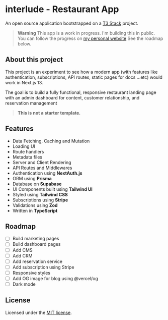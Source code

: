 # interlude - Restaurant App

An open source application bootstrapped on a [T3 Stack](https://create.t3.gg/) project.

> **Warning**
> This app is a work in progress. I'm building this in public. You can follow the progress on [my personal website](https://mauricelong.dev)
> See the roadmap below.

## About this project

This project is an experiment to see how a modern app (with features like authentication, subscriptions, API routes, static pages for docs ...etc) would work in Next.js 13.

The goal is to build a fully functional, responsive restaurant landing page with an admin dashboard for content, customer relationship, and reservation management

> **This is not a starter template.**

## Features

- Data Fetching, Caching and Mutation
- Loading UI
- Route handlers
- Metadata files
- Server and Client Rendering
- API Routes and Middlewares
- Authentication using **NextAuth.js**
- ORM using **Prisma**
- Database on **Supabase**
- UI Components built using **Tailwind UI**
- Styled using **Tailwind CSS**
- Subscriptions using **Stripe**
- Validations using **Zod**
- Written in **TypeScript**

## Roadmap

- [ ] Build marketing pages
- [ ] Build dashboard pages
- [ ] Add CMS
- [ ] Add CRM
- [ ] Add reservation service
- [ ] Add subscription using Stripe
- [ ] Responsive styles
- [ ] Add OG image for blog using @vercel/og
- [ ] Dark mode

## License

Licensed under the [MIT license](https://github.com/longmauriceproj/interlude/blob/main/LICENSE.txt).
